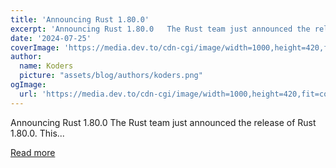 ```yaml
---
title: 'Announcing Rust 1.80.0'
excerpt: 'Announcing Rust 1.80.0   The Rust team just announced the release of Rust 1.80.0.   This...'
date: '2024-07-25'
coverImage: 'https://media.dev.to/cdn-cgi/image/width=1000,height=420,fit=cover,gravity=auto,format=auto/https%3A%2F%2Fdev-to-uploads.s3.amazonaws.com%2Fuploads%2Farticles%2Fx778bi996asa2b1o22vp.png'
author:
  name: Koders
  picture: "assets/blog/authors/koders.png"
ogImage:
  url: 'https://media.dev.to/cdn-cgi/image/width=1000,height=420,fit=cover,gravity=auto,format=auto/https%3A%2F%2Fdev-to-uploads.s3.amazonaws.com%2Fuploads%2Farticles%2Fx778bi996asa2b1o22vp.png'
---
```


Announcing Rust 1.80.0   The Rust team just announced the release of Rust 1.80.0.   This...

[Read more](https://dev.to/francescoxx/announcing-rust-1800-2njd)
